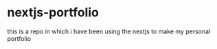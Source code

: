 # nextjs-portfolio
this is a repo in which i have been using the nextjs to make my personal portfolio
